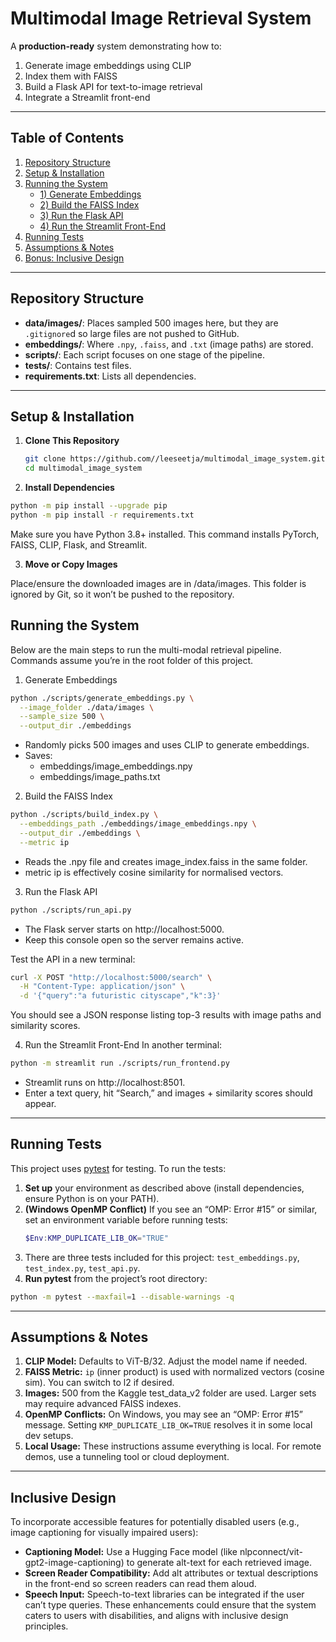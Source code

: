 # Multimodal Image Retrieval System

A **production-ready** system demonstrating how to:
1. Generate image embeddings using CLIP  
2. Index them with FAISS  
3. Build a Flask API for text-to-image retrieval  
4. Integrate a Streamlit front-end

---

## Table of Contents
1. [Repository Structure](#repository-structure)  
2. [Setup & Installation](#setup--installation)  
3. [Running the System](#running-the-system)  
   - [1) Generate Embeddings](#1-generate-embeddings)  
   - [2) Build the FAISS Index](#2-build-the-faiss-index)  
   - [3) Run the Flask API](#3-run-the-flask-api)  
   - [4) Run the Streamlit Front-End](#4-run-the-streamlit-front-end)  
4. [Running Tests](#running-tests)  
5. [Assumptions & Notes](#assumptions--notes)  
6. [Bonus: Inclusive Design](#bonus-inclusive-design)

---

## Repository Structure

- **data/images/**: Places sampled 500 images here, but they are `.gitignore`d so large files are not pushed to GitHub.
- **embeddings/**: Where `.npy`, `.faiss`, and `.txt` (image paths) are stored.
- **scripts/**: Each script focuses on one stage of the pipeline.
- **tests/**: Contains test files.
- **requirements.txt**: Lists all dependencies.


---

## Setup & Installation

1. **Clone This Repository**

   ```bash
   git clone https://github.com//leeseetja/multimodal_image_system.git
   cd multimodal_image_system
   ```

2. **Install Dependencies**

```bash
python -m pip install --upgrade pip
python -m pip install -r requirements.txt
```

Make sure you have Python 3.8+ installed. This command installs PyTorch, FAISS, CLIP, Flask, and Streamlit.

3. **Move or Copy Images**

Place/ensure the downloaded images are in /data/images. This folder is ignored by Git, so it won’t be pushed to the repository.


## Running the System

Below are the main steps to run the multi-modal retrieval pipeline. Commands assume you’re in the root folder of this project.

1) Generate Embeddings
```bash
python ./scripts/generate_embeddings.py \
  --image_folder ./data/images \
  --sample_size 500 \
  --output_dir ./embeddings
```
* Randomly picks 500 images and uses CLIP to generate embeddings.
* Saves:
   * embeddings/image_embeddings.npy
   * embeddings/image_paths.txt

2) Build the FAISS Index
```bash
python ./scripts/build_index.py \
  --embeddings_path ./embeddings/image_embeddings.npy \
  --output_dir ./embeddings \
  --metric ip
```
* Reads the .npy file and creates image_index.faiss in the same folder.
* metric ip is effectively cosine similarity for normalised vectors.

3) Run the Flask API
```bash
python ./scripts/run_api.py
```
* The Flask server starts on http://localhost:5000.
* Keep this console open so the server remains active.

Test the API in a new terminal:
```bash
curl -X POST "http://localhost:5000/search" \
  -H "Content-Type: application/json" \
  -d '{"query":"a futuristic cityscape","k":3}'
```
You should see a JSON response listing top-3 results with image paths and similarity scores.

4) Run the Streamlit Front-End
In another terminal:
```bash
python -m streamlit run ./scripts/run_frontend.py
```
* Streamlit runs on http://localhost:8501.
* Enter a text query, hit “Search,” and images + similarity scores should appear.

---

## Running Tests

This project uses [pytest](https://docs.pytest.org/) for testing. To run the tests:

1. **Set up** your environment as described above (install dependencies, ensure Python is on your PATH).
2. **(Windows OpenMP Conflict)** If you see an “OMP: Error #15” or similar, set an environment variable before running tests:
   ```powershell
   $Env:KMP_DUPLICATE_LIB_OK="TRUE"
   ```
3. There are three tests included for this project: `test_embeddings.py`, `test_index.py`, `test_api.py`.
4. **Run pytest** from the project’s root directory:
```bash
python -m pytest --maxfail=1 --disable-warnings -q
```
---

## Assumptions & Notes

1. **CLIP Model:** Defaults to ViT-B/32. Adjust the model name if needed.
2. **FAISS Metric:** `ip` (inner product) is used with normalized vectors (cosine sim). You can switch to l2 if desired.
3. **Images:** 500 from the Kaggle test_data_v2 folder are used. Larger sets may require advanced FAISS indexes.
4. **OpenMP Conflicts:** On Windows, you may see an “OMP: Error #15” message. Setting `KMP_DUPLICATE_LIB_OK=TRUE` resolves it in some local dev setups.
5. **Local Usage:** These instructions assume everything is local. For remote demos, use a tunneling tool or cloud deployment.

---

## Inclusive Design

To incorporate accessible features for potentially disabled users (e.g., image captioning for visually impaired users):
* **Captioning Model:** Use a Hugging Face model (like nlpconnect/vit-gpt2-image-captioning) to generate alt-text for each retrieved image.
* **Screen Reader Compatibility:** Add alt attributes or textual descriptions in the front-end so screen readers can read them aloud.
* **Speech Input:** Speech-to-text libraries can be integrated if the user can’t type queries.
These enhancements could ensure that the system caters to users with disabilities, and aligns with inclusive design principles.








